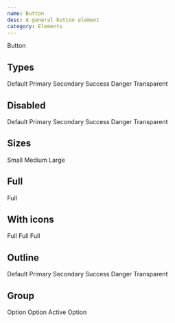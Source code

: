 ```yaml
---
name: Button
desc: A general button element
category: Elements
---
```


<core-knobs src="./components.json" tab="props" name="core-button">
<core-button>Button</core-button>
</core-knobs>

## Types

<core-knobs hideTabs src="./components.json" name="core-button">
<core-button>Default</core-button>
<core-button type="primary">Primary</core-button>
<core-button type="secondary">Secondary</core-button>
<core-button type="success">Success</core-button>
<core-button type="danger">Danger</core-button>
<core-button type="transparent">Transparent</core-button>
</core-knobs>

## Disabled

<core-knobs hideTabs src="./components.json" name="core-button">
<core-button disabled>Default</core-button>
<core-button disabled type="primary">Primary</core-button>
<core-button disabled type="secondary">Secondary</core-button>
<core-button disabled type="success">Success</core-button>
<core-button disabled type="danger">Danger</core-button>
<core-button disabled type="transparent">Transparent</core-button>
</core-knobs>

## Sizes

<core-knobs hideTabs src="./components.json" name="core-button">
<core-button size="sm">Small</core-button>
<core-button size="md">Medium</core-button>
<core-button size="lg">Large</core-button>
</core-knobs>

## Full

<core-knobs hideTabs src="./components.json" name="core-button">
<core-button full>Full</core-button>
</core-knobs>

## With icons

<core-knobs hideTabs src="./components.json" name="core-button">
<core-button>
  <i slot="prepend" class="gg-check"></i>
  Full
</core-button>
<core-button>
  <i slot="append" class="gg-danger"></i>
  Full
</core-button>
<core-button>
  <i slot="append" class="gg-chevron-right"></i>
  Full
</core-button>
</core-knobs>

## Outline

<core-knobs hideTabs src="./components.json" name="core-button">
<core-button outline>Default</core-button>
<core-button outline type="primary">Primary</core-button>
<core-button outline type="secondary">Secondary</core-button>
<core-button outline type="success">Success</core-button>
<core-button outline type="danger">Danger</core-button>
<core-button outline type="transparent">Transparent</core-button>
</core-knobs>

## Group

<core-knobs hideTabs src="./components.json" name="core-button">
<core-flex>
  <core-button >Option</core-button>
  <core-button >Option</core-button>
  <core-button type="primary">Active</core-button>
  <core-button>Option</core-button>
</core-flex>
</core-knobs>
